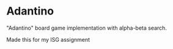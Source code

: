 # Adantino
"Adantino" board game implementation with alpha-beta search.

Made this for my ISG assignment
